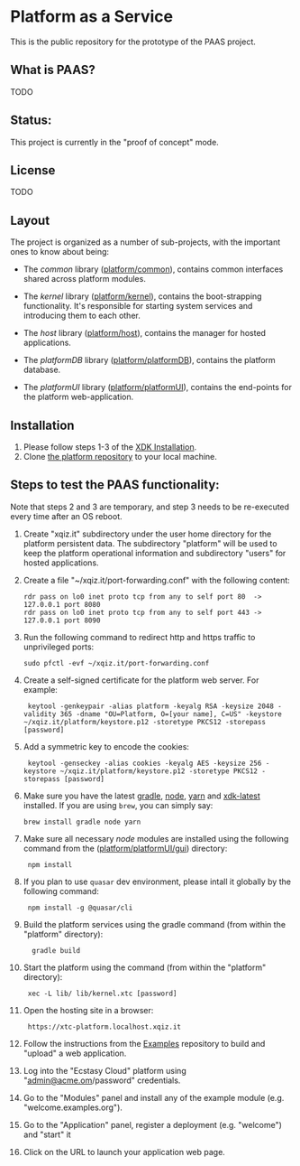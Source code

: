 # Platform as a Service #

This is the public repository for the prototype of the PAAS project.

## What is PAAS?

TODO

## Status:

This project is currently in the "proof of concept" mode.

## License

TODO

## Layout

The project is organized as a number of sub-projects, with the important ones to know about being:

* The *common* library ([platform/common](./common)), contains common interfaces shared across platform modules. 
  
* The *kernel* library ([platform/kernel](./kernel)), contains the boot-strapping functionality. It's responsible for starting system services and introducing them to each other. 
  
* The *host* library ([platform/host](./host)), contains the manager for hosted applications.

* The *platformDB* library ([platform/platformDB](./platformDB)), contains the platform database. 

* The *platformUI* library ([platform/platformUI](./platformUI)), contains the end-points for the platform web-application. 
  
## Installation

1. Please follow steps 1-3 of the [XDK Installation](https://github.com/xtclang/xvm#installation).
2. Clone [the platform repository](https://github.com/xtclang/platform) to your local machine.

## Steps to test the PAAS functionality:

Note that steps 2 and 3 are temporary, and step 3 needs to be re-executed every time after an OS reboot.

1. Create "xqiz.it" subdirectory under the user home directory for the platform persistent data. The subdirectory "platform" will be used to keep the platform operational information and subdirectory "users" for hosted applications.

2. Create a file "~/xqiz.it/port-forwarding.conf" with the following content:

       rdr pass on lo0 inet proto tcp from any to self port 80  -> 127.0.0.1 port 8080
       rdr pass on lo0 inet proto tcp from any to self port 443 -> 127.0.0.1 port 8090

3. Run the following command to redirect http and https traffic to unprivileged ports:
      
       sudo pfctl -evf ~/xqiz.it/port-forwarding.conf

4. Create a self-signed certificate for the platform web server. For example:
   
        keytool -genkeypair -alias platform -keyalg RSA -keysize 2048 -validity 365 -dname "OU=Platform, O=[your name], C=US" -keystore ~/xqiz.it/platform/keystore.p12 -storetype PKCS12 -storepass [password]

5. Add a symmetric key to encode the cookies:

        keytool -genseckey -alias cookies -keyalg AES -keysize 256 -keystore ~/xqiz.it/platform/keystore.p12 -storetype PKCS12 -storepass [password]
   
6. Make sure you have the latest [gradle](https://gradle.org/), [node](https://nodejs.org/en), [yarn](https://yarnpkg.com/) and  [xdk-latest](https://github.com/xtclang/xvm#readme) installed. If you are using `brew`, you can simply say: 
        
       brew install gradle node yarn  

7. Make sure all necessary *node* modules are installed using the following command from the ([platform/platformUI/gui](./platformUI/gui)) directory:
   
        npm install

8. If you plan to use `quasar` dev environment, please intall it globally by the following command:

        npm install -g @quasar/cli
 
9. Build the platform services using the gradle command (from within the "platform" directory):

         gradle build

10. Start the platform using the command (from within the "platform" directory):

         xec -L lib/ lib/kernel.xtc [password]

11. Open the hosting site in a browser: 

         https://xtc-platform.localhost.xqiz.it

12. Follow the instructions from the [Examples](https://github.com/xtclang/examples) repository to build and "upload" a web application.
13. Log into the "Ecstasy Cloud" platform using "admin@acme.om/password" credentials.
14. Go to the "Modules" panel and install any of the example module (e.g. "welcome.examples.org").
15. Go to the "Application" panel, register a deployment (e.g. "welcome") and "start" it  
16. Click on the URL to launch your application web page.